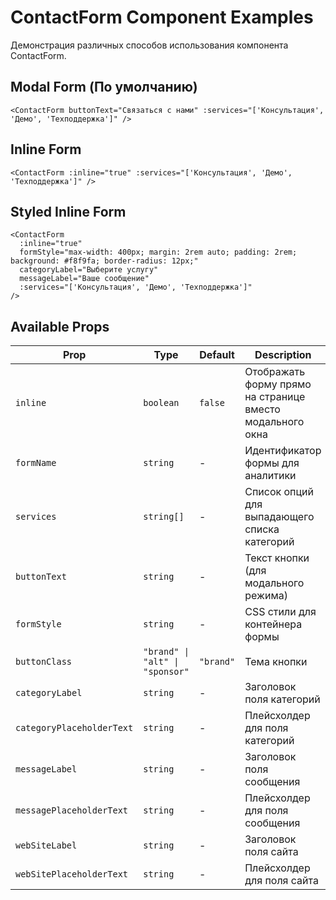 # ContactForm Component Examples

Демонстрация различных способов использования компонента ContactForm.

## Modal Form (По умолчанию)

```vue
<ContactForm buttonText="Связаться с нами" :services="['Консультация', 'Демо', 'Техподдержка']" />
```

<ContactForm 
  buttonText="Связаться с нами"
  :services="['Консультация', 'Демо', 'Техподдержка']"
/>

## Inline Form

```vue
<ContactForm :inline="true" :services="['Консультация', 'Демо', 'Техподдержка']" />
```

<ContactForm 
  :inline="true"
  :services="['Консультация', 'Демо', 'Техподдержка']"
/>

## Styled Inline Form

```vue
<ContactForm
  :inline="true"
  formStyle="max-width: 400px; margin: 2rem auto; padding: 2rem; background: #f8f9fa; border-radius: 12px;"
  categoryLabel="Выберите услугу"
  messageLabel="Ваше сообщение"
  :services="['Консультация', 'Демо', 'Техподдержка']"
/>
```

<ContactForm 
  :inline="true"
  formStyle="max-width: 400px; margin: 2rem auto; padding: 2rem; background: #f8f9fa; border-radius: 12px;"
  categoryLabel="Выберите услугу"
  messageLabel="Ваше сообщение"
  :services="['Консультация', 'Демо', 'Техподдержка']"
/>

## Available Props

| Prop                      | Type                            | Default   | Description                                               |
| ------------------------- | ------------------------------- | --------- | --------------------------------------------------------- |
| `inline`                  | `boolean`                       | `false`   | Отображать форму прямо на странице вместо модального окна |
| `formName`                | `string`                        | -         | Идентификатор формы для аналитики                         |
| `services`                | `string[]`                      | -         | Список опций для выпадающего списка категорий             |
| `buttonText`              | `string`                        | -         | Текст кнопки (для модального режима)                      |
| `formStyle`               | `string`                        | -         | CSS стили для контейнера формы                            |
| `buttonClass`             | `"brand" \| "alt" \| "sponsor"` | `"brand"` | Тема кнопки                                               |
| `categoryLabel`           | `string`                        | -         | Заголовок поля категорий                                  |
| `categoryPlaceholderText` | `string`                        | -         | Плейсхолдер для поля категорий                            |
| `messageLabel`            | `string`                        | -         | Заголовок поля сообщения                                  |
| `messagePlaceholderText`  | `string`                        | -         | Плейсхолдер для поля сообщения                            |
| `webSiteLabel`            | `string`                        | -         | Заголовок поля сайта                                      |
| `webSitePlaceholderText`  | `string`                        | -         | Плейсхолдер для поля сайта                                |
